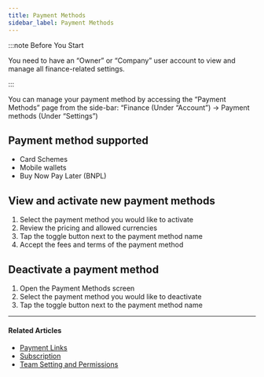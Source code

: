 ```yaml
---
title: Payment Methods
sidebar_label: Payment Methods
---
```


:::note Before You Start

You need to have an “Owner” or “Company” user account to view and manage all finance-related settings.

:::

You can manage your payment method by accessing the “Payment Methods” page from the side-bar: “Finance (Under “Account”) -> Payment methods (Under “Settings”)

## Payment method supported

* Card Schemes
* Mobile wallets​
* Buy Now Pay Later (BNPL)

## View and activate new payment methods

1. Select the payment method you would like to activate
2. Review the pricing and allowed currencies
3. Tap the toggle button next to the payment method name
4. Accept the fees and terms of the payment method

## Deactivate a payment method

1. Open the Payment Methods screen
2. Select the payment method you would like to deactivate
3. Tap the toggle button next to the payment method name

***

#### Related Articles

* [<ins>Payment Links</ins>](1-payments-links.md)
* [<ins>Subscription</ins>](2-subscriptions.md)
* [<ins>Team Setting and Permissions</ins>](/2-account-management/2-team-settings/index.md)
